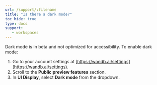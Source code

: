 ```yaml
---
url: /support/:filename
title: "Is there a dark mode?"
toc_hide: true
type: docs
support:
   - workspaces
---
```

Dark mode is in beta and not optimized for accessibility. To enable dark mode:

1. Go to your account settings at [https://wandb.ai/settings](https://wandb.ai/settings).
2. Scroll to the **Public preview features** section.
3. In **UI Display**, select **Dark mode** from the dropdown.
